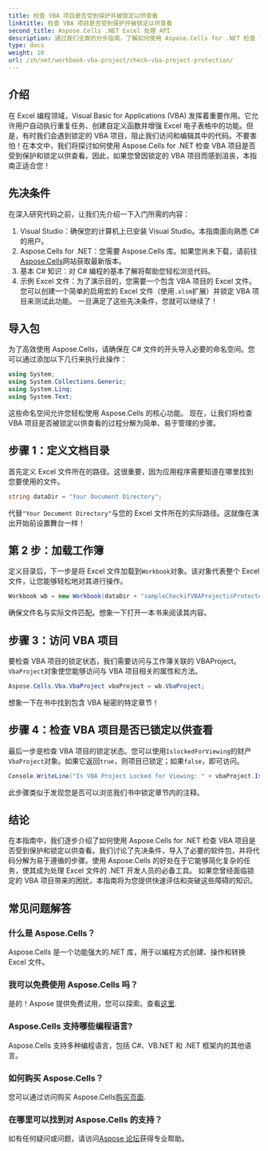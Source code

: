 ```yaml
---
title: 检查 VBA 项目是否受到保护并被锁定以供查看
linktitle: 检查 VBA 项目是否受到保护并被锁定以供查看
second_title: Aspose.Cells .NET Excel 处理 API
description: 通过我们全面的分步指南，了解如何使用 Aspose.Cells for .NET 检查 VBA 项目是否在 Excel 中锁定。释放您的潜力。
type: docs
weight: 10
url: /zh/net/workbook-vba-project/check-vba-project-protection/
---
```

## 介绍
在 Excel 编程领域，Visual Basic for Applications (VBA) 发挥着重要作用。它允许用户自动执行重复任务、创建自定义函数并增强 Excel 电子表格中的功能。但是，有时我们会遇到锁定的 VBA 项目，阻止我们访问和编辑其中的代码。不要害怕！在本文中，我们将探讨如何使用 Aspose.Cells for .NET 检查 VBA 项目是否受到保护和锁定以供查看。因此，如果您曾因锁定的 VBA 项目而感到沮丧，本指南正适合您！
## 先决条件
在深入研究代码之前，让我们先介绍一下入门所需的内容：
1. Visual Studio：确保您的计算机上已安装 Visual Studio。本指南面向熟悉 C# 的用户。
2.  Aspose.Cells for .NET：您需要 Aspose.Cells 库。如果您尚未下载，请前往[Aspose.Cells](https://releases.aspose.com/cells/net/)网站获取最新版本。
3. 基本 C# 知识：对 C# 编程的基本了解将帮助您轻松浏览代码。
4. 示例 Excel 文件：为了演示目的，您需要一个包含 VBA 项目的 Excel 文件。您可以创建一个简单的启用宏的 Excel 文件（使用`.xlsm`扩展）并锁定 VBA 项目来测试此功能。
一旦满足了这些先决条件，您就可以继续了！
## 导入包
为了高效使用 Aspose.Cells，请确保在 C# 文件的开头导入必要的命名空间。您可以通过添加以下几行来执行此操作：
```csharp
using System;
using System.Collections.Generic;
using System.Linq;
using System.Text;
```
这些命名空间允许您轻松使用 Aspose.Cells 的核心功能。
现在，让我们将检查 VBA 项目是否被锁定以供查看的过程分解为简单、易于管理的步骤。
## 步骤 1：定义文档目录
首先定义 Excel 文件所在的路径。这很重要，因为应用程序需要知道在哪里找到您要使用的文件。
```csharp
string dataDir = "Your Document Directory";
```
代替`"Your Document Directory"`与您的 Excel 文件所在的实际路径。这就像在演出开始前设置舞台一样！
## 第 2 步：加载工作簿
定义目录后，下一步是将 Excel 文件加载到`Workbook`对象。该对象代表整个 Excel 文件，让您能够轻松地对其进行操作。
```csharp
Workbook wb = new Workbook(dataDir + "sampleCheckifVBAProjectisProtected.xlsm");
```
确保文件名与实际文件匹配。想象一下打开一本书来阅读其内容。
## 步骤 3：访问 VBA 项目
要检查 VBA 项目的锁定状态，我们需要访问与工作簿关联的 VBAProject。`VbaProject`对象使您能够访问与 VBA 项目相关的属性和方法。
```csharp
Aspose.Cells.Vba.VbaProject vbaProject = wb.VbaProject;
```
想象一下在书中找到包含 VBA 秘密的特定章节！
## 步骤 4：检查 VBA 项目是否已锁定以供查看
最后一步是检查 VBA 项目的锁定状态。您可以使用`IslockedForViewing`的财产`VbaProject`对象。如果它返回`true`，则项目已锁定；如果`false`，即可访问。
```csharp
Console.WriteLine("Is VBA Project Locked for Viewing: " + vbaProject.IslockedForViewing);
```
此步骤类似于发现您是否可以浏览我们书中锁定章节内的注释。
## 结论
在本指南中，我们逐步介绍了如何使用 Aspose.Cells for .NET 检查 VBA 项目是否受到保护和锁定以供查看。我们讨论了先决条件，导入了必要的软件包，并将代码分解为易于遵循的步骤。使用 Aspose.Cells 的好处在于它能够简化复杂的任务，使其成为处理 Excel 文件的 .NET 开发人员的必备工具。
如果您曾经面临锁定的 VBA 项目带来的困扰，本指南将为您提供快速评估和突破这些障碍的知识。
## 常见问题解答
### 什么是 Aspose.Cells？
Aspose.Cells 是一个功能强大的.NET 库，用于以编程方式创建、操作和转换 Excel 文件。
### 我可以免费使用 Aspose.Cells 吗？
是的！Aspose 提供免费试用，您可以探索。查看[这里](https://releases.aspose.com/).
### Aspose.Cells 支持哪些编程语言?
Aspose.Cells 支持多种编程语言，包括 C#、VB.NET 和 .NET 框架内的其他语言。
### 如何购买 Aspose.Cells？
您可以通过访问购买 Aspose.Cells[购买页面](https://purchase.aspose.com/buy).
### 在哪里可以找到对 Aspose.Cells 的支持？
如有任何疑问或问题，请访问[Aspose 论坛](https://forum.aspose.com/c/cells/9)获得专业帮助。
